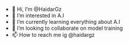 - 👋 Hi, I’m @HaidarGz
- 👀 I’m interested in A.I
- 🌱 I’m currently learning everything about A.I
- 💞️ I’m looking to collaborate on model training 
- 📫 How to reach me ig @haidargz

<!---
HaidarGz/HaidarGz is a ✨ special ✨ repository because its `README.md` (this file) appears on your GitHub profile.
You can click the Preview link to take a look at your changes.
--->
